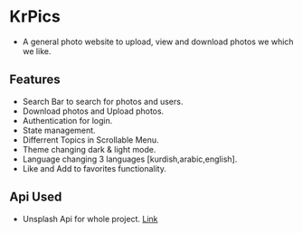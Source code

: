 # KrPics

- A general photo website to upload, view and download photos we which we like.

## Features

- Search Bar to search for photos and users.
- Download photos and Upload photos.
- Authentication for login.
- State management.
- Differrent Topics in Scrollable Menu.
- Theme changing dark & light mode.
- Language changing 3 languages [kurdish,arabic,english].
- Like and Add to favorites functionality.

## Api Used

- Unsplash Api for whole project. [Link](https://unsplash.com/documentation)
